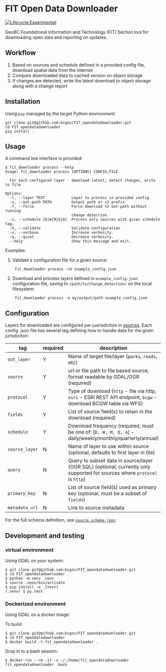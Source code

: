 # FIT Open Data Downloader

[![Lifecycle:Experimental](https://img.shields.io/badge/Lifecycle-Experimental-339999)](https://github.com/bcgov/repomountie/blob/master/doc/lifecycle-badges.md)

GeoBC Foundational Information and Technology (FIT) Section tool for downloading open data and reporting on updates.

## Workflow

1. Based on sources and schedule defined in a provided config file, download spatial data from the internet
2. Compare downloaded data to cached version on object storage
3. If changes are detected, write the latest download to object storage along with a change report


## Installation

Using `pip` managed by the target Python environment:

	git clone git@github.com:bcgov/FIT_opendatadownloader.git
	cd FIT_opendatadownloader
	pip install .


## Usage

A command line interface is provided:

```
$ fit_downloader process --help
Usage: fit_downloader process [OPTIONS] CONFIG_FILE

  For each configured layer - download latest, detect changes, write to file

Options:
  -l, --layer TEXT            Layer to process in provided config.
  -o, --out-path PATH         Output path or s3 prefix.
  -f, --force                 Force download to out-path without running
                              change detection.
  -s, --schedule [D|W|M|Q|A]  Process only sources with given schedule tag.
  -V, --validate              Validate configuration
  -v, --verbose               Increase verbosity.
  -q, --quiet                 Decrease verbosity.
  --help                      Show this message and exit.

```

Examples:

1. Validate a configuration file for a given source:
	
		fit_downloader process -vV example_config.json

2. Download and process layers defined in `example_config.json` configuration file, saving to `/path/to/Change_Detection/` on the local filesystem:

		fit_downloader process -o my/output/path example_config.json 


## Configuration

Layers for downloaded are configured per jusrisdiction in [sources](sources). 
Each config .json file has several tag defining how to handle data for the given jurisdiciton:

| tag            | required              | description                                                                          |
|----------------| --------------------- |--------------------------------------------------------------------------------------|
| `out_layer`    |  Y                    | Name of target file/layer (`parks`, `roads`, etc)                                    |
| `source`       |  Y                    | url or file path to file based source, format readable by GDAL/OGR (required)        |
| `protocol`     |  Y                    | Type of download (`http` - file via http, `esri` - ESRI REST API endpoint, `bcgw` - download BCGW table via WFS)          |
| `fields`       |  Y                    | List of source field(s) to retain in the download (required)                         |
| `schedule   `  |  Y                    | Download frequency (required, must be one of: [`D, W, M, Q, A`] - daily/weekly/monthly/quarterly/annual) |
| `source_layer` |  N                    | Name of layer to use within source (optional, defaults to first layer in file)       |
| `query`        |  N                    | Query to subset data in source/layer (OGR SQL) (optional, currently only supported for sources where `protocol` is `http`) | 
| `primary_key`  |  N                    | List of source field(s) used as primary key (optional, must be a subset of `fields`) |
| `metadata_url` |  N                    | Link to source metadata                                                    |


For the full schema definition, see [`source.schema.json`](source.schema.json).

## Development and testing

### virtual environment

Using GDAL on your system:

	$ git clone git@github.com:bcgov/FIT_opendatadownloader.git
	$ cd FIT_opendatadownloader
	$ python -m venv .venv
	$ source .venv/bin/activate
	$ pip install -e .[test]
	(.venv) $ py.test

### Dockerized environment

Using GDAL on a docker image:

To build:

	$ git clone git@github.com:bcgov/FIT_opendatadownloader.git
	$ cd FIT_opendatadownlaoder
	$ docker build -t fit_opendatadownloader .

Drop in to a bash session:

	$ docker run --rm -it -v ./:/home/fit_opendatadownloader fit_opendatadownloader  bash
